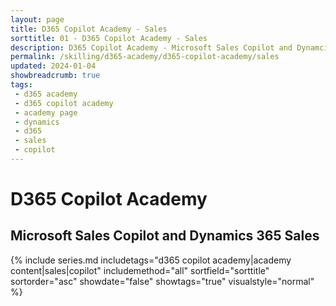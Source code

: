 ```yaml
---
layout: page
title: D365 Copilot Academy - Sales
sorttitle: 01 - D365 Copilot Academy - Sales
description: D365 Copilot Academy - Microsoft Sales Copilot and Dynamcis 365 Sales
permalink: /skilling/d365-academy/d365-copilot-academy/sales
updated: 2024-01-04
showbreadcrumb: true
tags: 
 - d365 academy
 - d365 copilot academy
 - academy page
 - dynamics
 - d365
 - sales
 - copilot
---
```


# D365 Copilot Academy

## Microsoft Sales Copilot and Dynamics 365 Sales

{% include series.md 
    includetags="d365 copilot academy|academy content|sales|copilot" 
    includemethod="all" 
    sortfield="sorttitle" sortorder="asc" showdate="false" showtags="true" 
    visualstyle="normal"
%}

